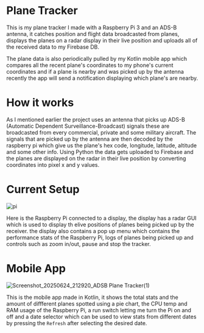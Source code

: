 # Plane Tracker

This is my plane tracker I made with a Raspberry Pi 3 and an ADS-B antenna, it catches position and flight data broadcasted from planes, displays the planes on a radar display 
in their live position and uploads all of the received data to my Firebase DB.

The plane data is also periodically pulled by my Kotlin mobile app which compares all the recent plane's coordinates to my phone's current coordinates and if a plane is 
nearby and was picked up by the antenna recently the app will send a notification displaying which plane's are nearby.

# How it works

As I mentioned earlier the project uses an antenna that picks up ADS-B (Automatic Dependent Surveillance-Broadcast) signals these are broadcasted from every commercial, private 
and some military aircraft. The signals that are picked up by the antenna are then decoded by the raspberry pi which give us the plane's hex code, longitude, latitude, altitude
and some other info. Using Python the data gets uploaded to Firebase and the planes are displayed on the radar in their live position by converting coordinates into pixel x and y 
values.

# Current Setup
![pi](https://github.com/user-attachments/assets/135cd4fe-5195-4ed9-b3ac-d7d491639194)

Here is the Raspberry Pi connected to a display, the display has a radar GUI which is used to display th elive positions of planes being picked up by the receiver. the display also contains a pop up menu which contains the performance stats of the Raspberry Pi, logs of planes being picked up and controls such as zoom in/out, pause and stop the tracker.

# Mobile App
![Screenshot_20250624_212920_ADSB Plane Tracker(1)](https://github.com/user-attachments/assets/af2a83c0-3a1b-4710-bcf4-dca561aa646d)

This is the mobile app made in Kotlin, it shows the total stats and the amount of diffferent planes spotted using a pie chart, the CPU temp and RAM usage of the Raspberry Pi, a run switch letting me turn the Pi on and off and a date selector which can be used to view stats from different dates by pressing the `Refresh` after selecting the desired date.
